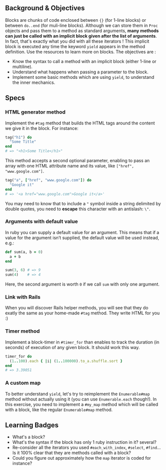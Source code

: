 ## Background & Objectives

Blocks are chunks of code enclosed between `{}` (for 1-line blocks) or between `do..end` (for muli-line blocks).
Although we can store them in `Proc` objects and pass them to a method as standard arguments, **many methods can just be called with an implicit block given after the list of arguments**. In fact, that's exactly what you did with all these iterators ! This implicit block is executed any time the keyword `yield` appears in the method definition. Use the resources to learn more on blocks. The objectives are :

- Know the syntax to call a method with an implicit block (either 1-line or multiline).
- Understand what happens when passing a parameter to the block.
- Implement some basic methods which are using `yield`, to understand the inner mechanics.


## Specs

### HTML generator method

Implement the `#tag` method that builds the HTML tags around the content we give it in the block. For instance:

```ruby
tag("h1") do
  "Some Title"
end
# => "<h1>Some Title</h1>"
```

This method accepts a second optional parameter, enabling to pass an array with one HTML attribute name and its value, like `["href", "www.google.com"]`.

```ruby
tag("a", ["href", "www.google.com"]) do
  "Google it"
end
# => '<a href="www.google.com">Google it</a>'
```

You may need to know that to include a `"` symbol inside a string delimited by double quotes,
you need to **escape** this character with an antislash: `\"`.

### Arguments with default value

In ruby you can supply a default value for an argument. This means that if a value for the argument isn’t supplied, the default value will be used instead, e.g.:

```ruby
def sum(a, b = 0)
  a + b
end

sum(3, 6) # => 9
sum(4)    # => 4
```

Here, the second argument is worth `0` if we call `sum` with only one argument.

### Link with Rails

When you will discover Rails helper methods, you will see that they do exatly the same as your home-made `#tag` method. They write HTML for you :)

### Timer method

Implement a block-timer in `#timer_for` than enables to track the duration (in seconds) of execution of any given block. It should work this way.

```ruby
timer_for do
  (1..100).each { |i| (1..100000).to_a.shuffle.sort }
end
# => 3.39051
```

### A custom map

To better understand `yield`, let's try to reimplement the `Enumerable#map` method without actually using it (you can use `Enumerable.each` though!). In this exercise, you need to implement a `#my_map` method which will be called with a block, like the regular `Enumerable#map` method.

## Learning Badges

- What's a block?
- What's the syntax if the block has only 1 ruby instruction in it? several?
- Re-consider all the iterators you used `#each_with_index`, `#select`, `#find`... Is it 100% clear that they are methods called with a block?
- Could you figure out approximately how the `map` iterator is coded for instance?
